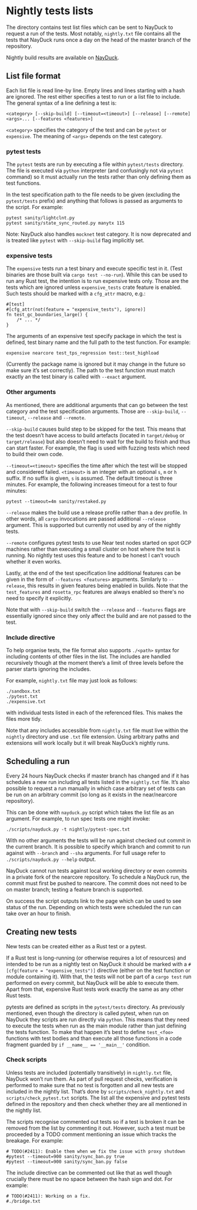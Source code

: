 # Nightly tests lists

The directory contains test list files which can be sent to NayDuck to
request a run of the tests.  Most notably, `nightly.txt` file contains
all the tests that NayDuck runs once a day on the head of the master
branch of the repository.

Nightly build results are available on [NayDuck](https://nayduck.near.org/).

## List file format

Each list file is read line-by line.  Empty lines and lines starting
with a hash are ignored.  The rest either specifies a test to run or
a list file to include.  The general syntax of a line defining a test
is:

    <category> [--skip-build] [--timeout=<timeout>] [--release] [--remote] <args>... [--features <features>]

`<category>` specifies the category of the test and can be `pytest` or
`expensive`.  The meaning of `<args>` depends on the test category.

### pytest tests

The `pytest` tests are run by executing a file within `pytest/tests`
directory.  The file is executed via `python` interpreter (and
confusingly not via `pytest` command) so it must actually run the
tests rather than only defining them as test functions.

In the test specification path to the file needs to be given
(excluding the `pytest/tests` prefix) and anything that follows is
passed as arguments to the script.  For example:

    pytest sanity/lightclnt.py
    pytest sanity/state_sync_routed.py manytx 115

Note: NayDuck also handles `mocknet` test category.  It is now
deprecated and is treated like `pytest` with `--skip-build` flag
implicitly set.

### expensive tests

The `expensive` tests run a test binary and execute specific test in
it.  (Test binaries are those built via `cargo test --no-run`).  While
this can be used to run any Rust test, the intention is to run
expensive tests only.  Those are the tests which are ignored unless
`expensive_tests` crate feature is enabled.  Such tests should be
marked with a `cfg_attr` macro, e.g.:

    #[test]
    #[cfg_attr(not(feature = "expensive_tests"), ignore)]
    fn test_gc_boundaries_large() {
        /* ... */
    }

The arguments of an expensive test specify package in which the test
is defined, test binary name and the full path to the test function.
For example:

    expensive nearcore test_tps_regression test::test_highload

(Currently the package name is ignored but it may change in the future
so make sure it’s set correctly).  The path to the test function must
match exactly an the test binary is called with `--exact` argument.

### Other arguments

As mentioned, there are additional arguments that can go between the
test category and the test specification arguments.  Those are
`--skip-build`, `--timeout`, `--release` and `--remote`.

`--skip-build` causes build step to be skipped for the test.  This
means that the test doesn’t have access to build artefacts (located in
`target/debug` or `target/release`) but also doesn’t need to wait for
the build to finish and thus can start faster.  For example, the flag
is used with fuzzing tests which need to build their own code.

`--timeout=<timeout>` specifies the time after which the test will be
stopped and considered failed.  `<timeout>` is an integer with an
optional `s`, `m` or `h` suffix.  If no suffix is given, `s` is
assumed.  The default timeout is three minutes.  For example, the
following increases timeout for a test to four minutes:

    pytest --timeout=4m sanity/restaked.py

`--release` makes the build use a release profile rather than a dev
profile.  In other words, all `cargo` invocations are passed
additional `--release` argument.  This is supported but currently not
used by any of the nightly tests.

`--remote` configures pytest tests to use Near test nodes started on
spot GCP machines rather than executing a small cluster on host where
the test is running.  No nightly test uses this feature and to be
honest I can’t vouch whether it even works.

Lastly, at the end of the test specification line additional features
can be given in the form of `--features <features>` arguments.
Similarly to `--release`, this results in given features being enabled
in builds.  Note that the `test_features` and `rosetta_rpc` features
are always enabled so there's no need to specify it explicitly.

Note that with `--skip-build` switch the `--release` and `--features`
flags are essentially ignored since they only affect the build and are
not passed to the test.

### Include directive

To help organise tests, the file format also supports `./<path>`
syntax for including contents of other files in the list.  The
includes are handled recursively though at the moment there’s a limit
of three levels before the parser starts ignoring the includes.

For example, `nightly.txt` file may just look as follows:

    ./sandbox.txt
    ./pytest.txt
    ./expensive.txt

with individual tests listed in each of the referenced files.  This
makes the files more tidy.

Note that any includes accessible from `nightly.txt` file must live
within the `nightly` directory and use `.txt` file extension.  Using
arbitrary paths and extensions will work locally but it will break
NayDuck’s nightly runs.


## Scheduling a run

Every 24 hours NayDuck checks if master branch has changed and if it
has schedules a new run including all tests listed in the
`nightly.txt` file.  It’s also possible to request a run manually in
which case arbitrary set of tests can be run on an arbitrary commit
(so long as it exists in the near/nearcore repository).

This can be done with `nayduck.py` script which takes the list file as
an argument.  For example, to run spec tests one might invoke:

    ./scripts/nayduck.py -t nightly/pytest-spec.txt

With no other arguments the tests will be run against checked out
commit in the current branch.  It is possible to specify which branch
and commit to run against with `--branch` and `--sha` arguments.  For
full usage refer to `./scripts/nayduck.py --help` output.

NayDuck cannot run tests against local working directory or even
commits in a private fork of the nearcore repository.  To schedule
a NayDuck run, the commit must first be pushed to nearcore.  The
commit does not need to be on master branch; testing a feature branch
is supported.

On success the script outputs link to the page which can be used to
see status of the run.  Depending on which tests were scheduled the
run can take over an hour to finish.


## Creating new tests

New tests can be created either as a Rust test or a pytest.

If a Rust test is long-running (or otherwise requires a lot of
resources) and intended to be run as a nightly test on NayDuck it
should be marked with a `#[cfg(feature = "expensive_tests")]`
directive (either on the test function or module containing it).  With
that, the tests will not be part of a `cargo test` run performed on
every commit, but NayDuck will be able to execute them.  Apart from
that, expensive Rust tests work exactly the same as any other Rust
tests.

pytests are defined as scripts in the `pytest/tests` directory.  As
previously mentioned, even though the directory is called pytest, when
run on NayDuck they scripts are run directly via `python`.  This means
that they need to execute the tests when run as the main module rather
than just defining the tests function.  To make that happen it’s best
to define `test_<foo>` functions with test bodies and than execute all
those functions in a code fragment guarded by `if __name__ ==
'__main__'` condition.

### Check scripts

Unless tests are included (potentially transitively) in `nightly.txt`
file, NayDuck won’t run them.  As part of pull request checks,
verification is performed to make sure that no test is forgotten and
all new tests are included in the nightly list.  That’s done by
`scripts/check_nightly.txt` and `scripts/check_pytest.txt` scripts.
The list all the expensive and pytest tests defined in the repository
and then check whether they are all mentioned in the nightly list.

The scripts recognise commented out tests so if a test is broken it
can be removed from the list by commenting it out.  However, such
a test must be proceeded by a TODO comment mentioning an issue which
tracks the breakage.  For example:

    # TODO(#2411): Enable them when we fix the issue with proxy shutdown
    #pytest --timeout=900 sanity/sync_ban.py true
    #pytest --timeout=900 sanity/sync_ban.py false

The include directive can be commented out like that as well though
crucially there must be no space between the hash sign and dot.  For
example:

    # TODO(#2411): Working on a fix.
    #./bridge.txt
